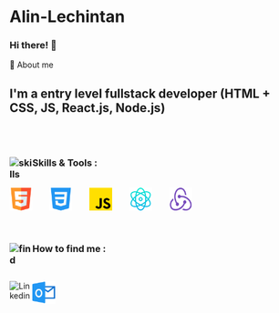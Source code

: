 # Alin-Lechintan

### Hi there! 👋

🚀 About me

## I'm a entry level fullstack developer (HTML + CSS, JS, React.js, Node.js)

<br/>
<br/>

### Skills & Tools : <img align="left" alt="skills" width="40px" src="https://cdn-icons-png.flaticon.com/512/3696/3696638.png"/>

<br/>

<div style="display: flex; flex-direction:row; gap:30px">

<img alt="HTML5" width="40px" src="html5.png" >
<img alt="CSS3" width="40px" src="css3.png" >
<img alt="JavaScript" width="40px" src="JavaScript.png">
<img alt="React" width="40px" src="React.png" >
<img alt="Node" width="40px" src="node.png" >

</div>

<br/>
<br/>

### How to find me <img align="left" alt="find" width="40px" src="https://cdn-icons-png.flaticon.com/512/2500/2500099.png"/>:

<br/>

[<img align="left" alt="Linkedin" width="40px" src="https://cdn-icons-png.flaticon.com/512/3536/3536505.png" />](www.linkedin.com/in/alin-lechintan-2582b181)
[<img align="left" alt="Outlook" width="40px" src="image.png" />](mailto:alin.lechintan@outlook.com)
